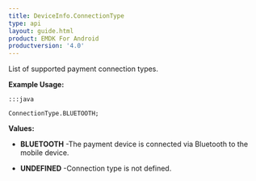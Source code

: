 ```yaml
---
title: DeviceInfo.ConnectionType
type: api
layout: guide.html
product: EMDK For Android
productversion: '4.0'
---
```



List of supported payment connection types.
 
 

**Example Usage:**
	
	:::java
	
	ConnectionType.BLUETOOTH;
	


**Values:**

* **BLUETOOTH** -The payment device is connected via Bluetooth to the mobile device.

* **UNDEFINED** -Connection type is not defined.












